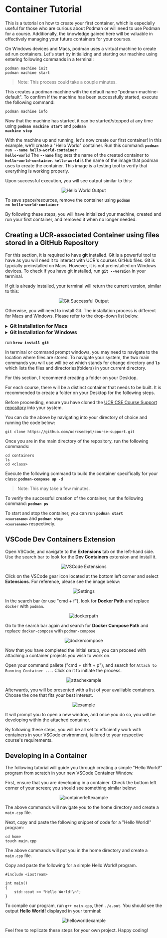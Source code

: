 
# Container Tutorial

This is a tutorial on how to create your first container, which is especially useful for those who are curious about Podman or will need to use Podman for a course. Additionally, the knowledge gained here will be valuable in effectively managing your future containers for your courses.

On Windows devices and Macs, podman uses a virtual machine to create ad run containers.  Let's start by initializing and starting our machine using entering following commands in a terminal:

```
podman machine init
podman machine start
```
>Note: This process could take a couple minutes. 

This creates a podman machine with the default name "podman-machine-default". 
To confirm if the machine has been successfully started, execute the following command:

```
podman machine info
```

Now that the machine has started, it can be started/stopped at any time using <code><b>podman machine start</b></code> and <code><b>podman machine stop</b></code>


With the machine up and running, let's now create our first container! In this example, we'll create a "Hello World" container. Run this command: <code><b>podman run --name hello-world-container hello-world</b></code>
The <code><b>--name</b></code> flag sets the name of the created container to <code><b>hello-world-container</b></code>.  <code><b>hello-world</b></code> is the name of the image that podman uses to create the container.  This image is a testing tool to verify that everything is working properly.

Upon successful execution, you will see output similar to this:

<p align="center">
   <img src="images/hello_world.png" alt="Hello World Output" > 
</p>

To save space/resources, remove the container using <code><b>podman rm hello-world-container</b></code>

By following these steps, you will have initialized your machine, created and run your first container, and removed it when no longer needed.

## Creating a UCR-associated Container using files stored in a GitHub Repository

For this section, it is required to have **git** installed.  Git is a powerful tool to have as you will need it to interact with UCR's courses GitHub files.  Git is typcially preinstalled on Macs.  However, it is not preinstalled on Windows devices.  To check if you have git installed, run <code><b>git --version</b></code> in your terminal.

If git is already installed, your terminal will return the current version, similar to this:
<p align="center">
   <img src="images/git_version.png" alt="Git Successful Output"> 
</p>

Otherwise, you will need to install Git.  The installation process is different for Macs and Windows.  Please refer to the drop-down list below.

<details>
<summary><font size="3"><b>Git Installation for Macs</b></font></summary>
If you don't have Git installed on your Mac, running <code><b>git --version</b></code> will prompt you to install/activate Git on most versions of macOS.  In this scenarion, follow the insturcitons given to you in the terminal.

Otherwise, if you were not prompted to install Git, you can install Git using Homewbrew.  Run the command <code><b>brew install git</b></code>
</details>

<details>
<summary><font size="3"><b>Git Installation for Windows</b></font></summary>  
   
Visit the <a href="https://git-scm.com/download/win">Git Windows Installer download</a>.


</details>







run <code><b>brew install git</b></code>

In terminal or command prompt windows, you may need to navigate to the location where files are stored. To navigate your system, the two main commands you will use will be <code><b>cd</b></code> which stands for change directory and <code><b>ls</b></code> which lists the files and directories(folders) in your current directory.

For this section, I recommend creating a folder on your Desktop.

</details>

For each course, there will be a distinct container that needs to be built. It is recommended to create a folder on your Desktop for the following steps.

Before proceeding, ensure you have cloned the <a target="_blank" rel="noopener noreferrer" href="https://github.com/ucrcsedept/course-support/tree/main ">UCR CSE Course Support repository</a> into your system.

You can do the above by navigating into your directory of choice and running the code below:
```
git clone https://github.com/ucrcsedept/course-support.git
```

Once you are in the main directory of the repository, run the following commands:
```
cd containers
ls
cd <class>
```

Execute the following command to build the container specifically for your class: <code><b>podman-compose up -d</b></code>
>Note: This may take a few minutes.

To verify the successful creation of the container, run the following command: <code><b>podman ps</b></code>

To start and stop the container, you can run <code><b>podman start `<coursename>`</b></code> and <code><b>podman stop `<coursename>`</b></code> respectively.

## VSCode Dev Containers Extension

Open VSCode, and navigate to the **Extensions** tab on the left-hand side. Use the search bar to look for the **Dev Containers** extension and install it. 

<p align="center">
   <img src="images/ext.png" alt="VSCode Extensions" > 
</p>

Click on the VSCode gear icon located at the bottom left corner and select **Extensions**. For reference, please see the image below: 

<p align="center">
   <img src="images/settings.png" alt="Settings" > 
</p>

In the search bar (or use "cmd + f"), look for **Docker Path** and replace `docker` with `podman`.
<p align="center">
   <img src="images/dockerpath.png" alt="dockerpath" > 
</p>

Go to the search bar again and search for **Docker Compose Path** and replace `docker-compose` with `podman-compose`
<p align="center">
   <img src="images/dockerpath.png" alt="dockercompose" > 
</p>

Now that you have completed the initial setup, you can proceed with attaching a container projects you wish to work on.

Open your command pallete ("cmd + shift + p"), and search for `Attach to Running Container ...`. Click on it to initiate the process.
<p align="center">
   <img src="images/attachcontainer.png" alt="attachexample"> 
</p>

Afterwards, you will be presented with a list of your availiable containers. Choose the one that fits your best interest.
<p align="center">
   <img src="images/example.png" alt="example" width= " " height = " "> 
</p>

It will prompt you to open a new window, and once you do so, you will be developing within the attached container.

By following these steps, you will be all set to efficiently work with containers in your VSCode environment, tailored to your respective course's requirements.

## Developing in a Container
The following tutorial will guide you through creating a simple "Hello World!" program from scratch in your new VSCode Container Window.

First, ensure that you are developing in a container. Check the bottom left corner of your screen; you should see something similar below:
<p align="center">
   <img src="images/container_check.png" alt="containerleftexample" width= " " height = " "> 
</p>

The above commands will navigate you to the home directory and create a `main.cpp` file.

Next, copy and paste the following snippet of code for a "Hello World!" program:

```
cd home
touch main.cpp
```

The above commands will put you in the home directory and create a `main.cpp` file.

Copy and paste the following for a simple Hello World! program.
```
#include <iostream>

int main()
{
    std::cout << "Hello World!\n";
}
```

To compile our program, run `g++ main.cpp`, then `./a.out`. You should see the output **Hello World!** displayed in your terminal:
<p align="center">
   <img src="images/helloworld.png" alt="helloworldexample" width= " " height = " "> 
</p>

Feel free to replicate these steps for your own project. Happy coding!



